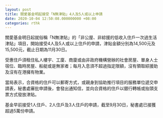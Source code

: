 ```yaml
---
layout: post
title: 關愛基金明起接受「N無津貼」4人及5人或以上申請
date: 2020-10-04 12:50:08.000000000 +08:00
categories: rthk
---
```


關愛基金明日起就俗稱「N無津貼」的「非公屋、非綜援的低收入住戶一次過生活津貼」項目，開始接受4人及5人或以上住戶的申請，津貼金額分別為14,500元及15,500元，截止日期為11月30日。

受惠住戶須租住私人樓宇、工廈、商廈或由非政府機構營辦的社會房屋、單身人士宿位、臨時房屋、船艇或是無家者；每月入息須不超過指定限額，沒有領取綜援助及沒有在港擁有物業。

當局表示，合資格的住戶可以郵寄方式，或親身到協助推行項目的服務單位遞交申請表，秘書處審批申請後，會發出通知信，並向合資格的住戶以銀行轉帳或抬頭支票方式發放津貼。
 
基金早前接受1人住戶、2人住戶及3人住戶的申請，截至9月30日，秘書處已接獲超過5萬份申請。
